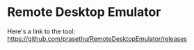 # Remote Desktop Emulator

Here's a link to the tool: https://github.com/prasethu/RemoteDesktopEmulator/releases
